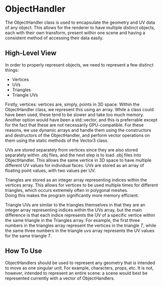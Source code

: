 # ObjectHandler
The ObjectHandler class is used to encapsulate the geometry and UV data of any object.  This allows for the renderer
to have multiple distinct objects, each with their own transform, present within one scene and having a consistent
method of accessing their data easily.

## High-Level View
In order to properly represent objects, we need to represent a few distinct things:
 - Vertices
 - UVs
 - Triangles
 - Triangle UVs

Firstly, vertices: vertices are, simply, points in 3D space.  Within the
ObjectHandler class, we represent this using an array.  While a class 
could have been used, these tend to be slower and take too much memory.  
Another option would have been a std::vector, and this is preferrable 
except for the fact that these are not necessarily GPU-compatible.
For these reasons, we use dynamic arrays and handle them using the 
constructors and destructors of the ObjectHandler, and perform vector operations on them using the static methods of the Vector3 class.

UVs are stored separately from vertices since they are also stored 
separately within .obj files, and the next step is to load .obj files 
into ObjectHandler.  This allows the same vertice in 3D space to have 
multiple different UV values for individual faces.  UVs are stored as an 
array of floating point values, with two values per UV.

Triangles are stored as an integer array representing indices within the 
vertices array.  This allows for vertices to be used multiple times for 
different triangles, which occurs extremely often in polygonal meshes.  
Doing this makes the program significantly more memory efficient.

Triangle UVs are similar to the triangles themselves in that they are an 
integer array representing indices within the UVs array, but the main 
difference is that each indice represents the UV of a specific vertice 
within the same triangle in the Triangles array.  For example, the first 
three numbers in the triangles array represent the vertices in the 
triangle *T*, while the same three numbers in the triangle uvs array 
represents the UV values for the same triangle *T*.

## How To Use
ObjectHandlers should be used to represent any geometry that is intended to move as one singular unit.  For example, characters, props, etc.  It is not, however, intended to represent an entire scene: a scene would best be represented currently with a vector of ObjectHandlers.